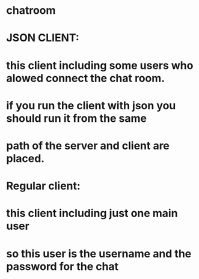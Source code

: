 # chatroom
# JSON CLIENT:
# this client including some users who alowed connect the chat room.
# if you run the client with json you should run it from the same
# path of the server and client are placed.

# Regular client:
# this client including just one main user
# so this user is the username and the password for the chat
